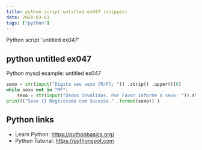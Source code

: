 ```yaml
---
title: python script untitled ex047 (snippet)
date: 2020-03-03
tags: ["python"]
---
```

Python script 'untitled ex047'


## python untitled ex047

Python mysql example: untitled ex047

```python
sexo = str(input("Digite seu sexo [M/F]; ")) .strip() .upper()[0]
while sexo not in "MF":
    sexo = str(input("Dados invalidos. Por Favor informe o sexo: ")).strip() .upper()[0]
print(("Sexo {} Registrado com Sucesso." .format(sexo)) )

```

## Python links

- Learn Python: https://pythonbasics.org/
- Python Tutorial: https://pythonspot.com
